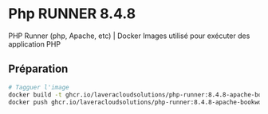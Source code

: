 # Php RUNNER 8.4.8

PHP Runner (php, Apache, etc) | Docker Images utilisé pour exécuter des application PHP

## Préparation

```bash
# Tagguer l'image
docker build -t ghcr.io/laveracloudsolutions/php-runner:8.4.8-apache-bookworm .
docker push ghcr.io/laveracloudsolutions/php-runner:8.4.8-apache-bookworm
```
